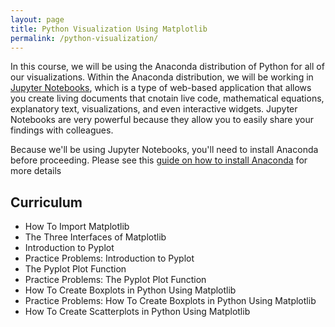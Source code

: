```yaml
---
layout: page
title: Python Visualization Using Matplotlib
permalink: /python-visualization/
---
```


In this course, we will be using the Anaconda distribution of Python for all of our visualizations. Within the Anaconda distribution, we will be working in [Jupyter Notebooks](https://jupyter.org/), which is a type of web-based application that allows you create living documents that cnotain live code, mathematical equations, explanatory text, visualizations, and even interactive widgets. Jupyter Notebooks are very powerful because they allow you to easily share your findings with colleagues.

Because we'll be using Jupyter Notebooks, you'll need to install Anaconda before proceeding. Please see this [guide on how to install Anaconda](https://nickmccullum.com/python-course/how-to-install-anaconda/) for more details

## Curriculum

*   How To Import Matplotlib
*   The Three Interfaces of Matplotlib
*   Introduction to Pyplot
*   Practice Problems: Introduction to Pyplot
*   The Pyplot Plot Function
*   Practice Problems: The Pyplot Plot Function
*   How To Create Boxplots in Python Using Matplotlib
*   Practice Problems: How To Create Boxplots in Python Using Matplotlib
*   How To Create Scatterplots in Python Using Matplotlib


